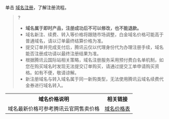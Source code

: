 单击 [域名注册](https://intl.cloud.tencent.com/document/product/242/42861)，了解注册流程。
>?
>- **域名属于即时产品，注册成功后不可以修改，也不能退款。**
>- 域名新注、续费、转入等价格将跟随市场调整，白金域名价格可能高于普通域名，请以订单最终结算价格为准。
>- 提交订单并完成支付后，腾讯云仅以代理身份代为办理注册手续，域名能否注册成功请以最终注册结果为准。
>- 根据腾讯云国际站相关策略，域名注册服务采用预付费白名单机制，如您在购买域名时发现无法提交订单购买，请通过提交工单申请购买资格。如有不便，敬请谅解。
>- 新注册域名与转入域名属于同一新购类型，无法使用腾讯云域名续费代金券进行域名转入。

<table>
<tr>
<th>域名价格说明</th>
<th>相关链接</th>
</tr>
<tr>
<td>域名最新价格可参考腾讯云官网售卖价格</td>
<td><a href="https://buy.intl.cloud.tencent.com/domain/price?type=overview ">域名价格表</a></td>

</tr>
</table>

